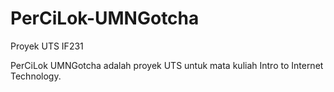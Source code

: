# PerCiLok-UMNGotcha
Proyek UTS IF231

PerCiLok UMNGotcha adalah proyek UTS untuk mata kuliah Intro to Internet Technology.